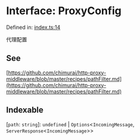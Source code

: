 <!-- prettier-ignore-start -->
# Interface: ProxyConfig

Defined in: [index.ts:14](https://github.com/windyeasy/asrv/blob/a3533c4d057a6db892b30abc0201b03710d63650/src/types/index.ts#L14)

代理配置

## See

[https://github.com/chimurai/http-proxy-middleware/blob/master/recipes/pathFilter.md](https://github.com/chimurai/http-proxy-middleware/blob/master/recipes/pathFilter.md)

## Indexable

\[`path`: `string`\]: `undefined` \| `Options`\<`IncomingMessage`, `ServerResponse`\<`IncomingMessage`\>\>

<!-- prettier-ignore-end -->
